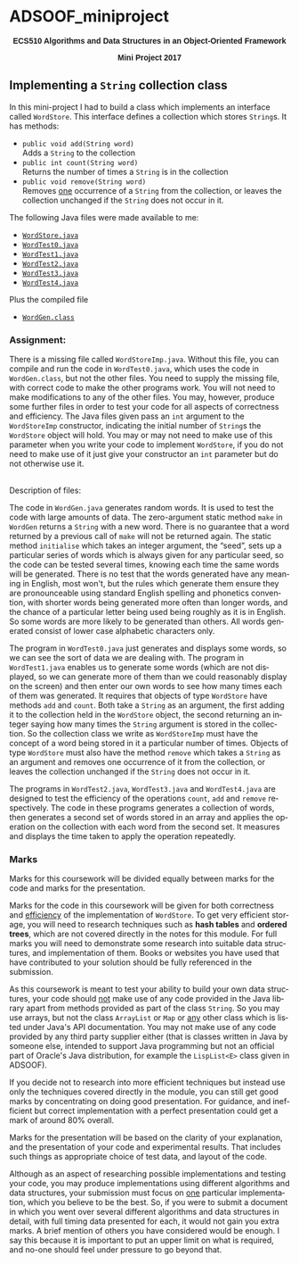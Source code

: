 # ADSOOF_miniproject

<body style="" lang="EN-GB" link="blue" vlink="blue">
<p style="text-align: center;" align="center"><b><span
 style="font-family: Arial;">ECS510 Algorithms and Data Structures 
   in an Object-Oriented Framework</span></b>
<p style="text-align: center;" align="center"><b><span
 style="font-family: Arial;">Mini Project 2017</span></b>

<h2>Implementing a <code>String</code> collection class</h2>

<p>
In this mini-project I had to build a class which implements
an interface called <code>WordStore</code>. This interface defines a collection
which stores <code>String</code>s. It has methods:
<ul>
<li><code>public void add(String word)</code>
<br>
Adds a <code>String</code> to the collection
</br>
<li><code>public int count(String word)</code>
<br>
Returns the number of times a <code>String</code> is in the collection
</br>
<li><code>public void remove(String word)</code>
<br>
Removes <u>one</u> occurrence of a <code>String</code> from the
collection, or leaves the collection unchanged if the <code>String</code>
does not occur in it.
</br>
</ul>
</p>
<a name="givenfiles">
<p> 
The following Java files were made available to me:
<ul>
<li><code><a href = "http://qmplus.qmul.ac.uk/pluginfile.php/372668/mod_page/intro/WordStore.java">WordStore.java</a></code></li>
<li><code><a href = "http://qmplus.qmul.ac.uk/pluginfile.php/372668/mod_page/content/5/WordTest0.java">WordTest0.java</a></code></li>
<li><code><a href = "http://qmplus.qmul.ac.uk/pluginfile.php/372668/mod_page/content/5/WordTest1.java">WordTest1.java</a></code></li>
<li><code><a href = "http://qmplus.qmul.ac.uk/pluginfile.php/372668/mod_page/content/5/WordTest2.java">WordTest2.java</a></code></li>
<li><code><a href = "http://qmplus.qmul.ac.uk/pluginfile.php/372668/mod_page/content/5/WordTest3.java">WordTest3.java</a></code></li> 
<li><code><a href = "http://qmplus.qmul.ac.uk/pluginfile.php/372668/mod_page/content/5/WordTest4.java">WordTest4.java</a></code></li>
</ul>
Plus the compiled file
<ul>
<li><code><a href = "http://qmplus.qmul.ac.uk/pluginfile.php/372668/mod_page/content/5/WordGen.class">WordGen.class</a></code></li>
</ul>
</p>
</a>
<p>
<h3>Assignment:</h3>
There is a missing file called <code>WordStoreImp.java</code>. Without this 
file, you can compile and run the code in <code>WordTest0.java</code>, which 
uses the code in <code>WordGen.class</code>, but not the other files. You 
need to supply the missing file, with correct code to make the other programs 
work. You will not need to make modifications to any of the other files. You may, however,
produce some further files in order to test your code for all aspects of correctness and
efficiency.  The Java files given pass an <code>int</code> argument to the <code>WordStoreImp</code>
constructor, indicating the initial number of <Code>String</code>s the
<code>WordStore</code> object will hold. You may or may not need to make
use of this parameter when you write your code to implement 
<code>WordStore</code>, if you do not need to make use of it just give your
constructor an <code>int</code> parameter but do not otherwise use it.
</p></br>
Description of files: 
<p>
The code in <code>WordGen.java</code> generates random words.  It is used to test the code with large amounts of data.
The zero-argument static method <code>make</code> in <code>WordGen</code> returns a 
<code>String</code> with a new word. There is no guarantee that a word returned
by a previous call of <code>make</code> will not be 
returned again. The static method <code>initialise</code> which takes an 
integer argument, the &#8220;seed&#8221;, sets up a particular series of words which is 
always given for any particular seed, so the code can be tested several times, 
knowing each time the same words will be generated. There is no test that the 
words generated have any meaning in English, most won't, but the rules which 
generate them ensure they are pronounceable using standard English spelling 
and phonetics convention, with shorter words being generated more often than 
longer words, and the chance of a particular letter being used being roughly 
as it is in English. So some words are more likely to be generated than others.
All words generated consist of lower case alphabetic characters only.
</p>
<p>
The program in <code>WordTest0.java</code> just generates and displays
some words, so we can see the sort of data we are dealing with.
The program in <code>WordTest1.java</code> enables us to generate some
words (which are not displayed, so we can generate more of them than we
could reasonably display on the screen) and then enter our own words to see 
how many times each of them was generated. It requires that objects of type 
<code>WordStore</code> have methods <code>add</code> and <code>count</code>. 
Both take a <code>String</code> as an argument, the first adding it to the 
collection held in the <code>WordStore</code> object, the second returning an 
integer saying how many times the <code>String</code> argument is stored in 
the collection. So the collection class we write as <code>WordStoreImp</code> 
must have the concept of a word being stored in it a particular number of times.
Objects of type <code>WordStore</code> must also have the method
<code>remove</code> which takes a <code>String</code> as an argument
and removes one occurrence of it from the collection, or leaves the
collection unchanged if the <code>String</code> does not occur in it.
</p>
<p>
The programs in <code>WordTest2.java</code>, <code>WordTest3.java</code>
and <code>WordTest4.java</code> are designed to test the efficiency of
the operations <code>count</code>, <code>add</code> and <code>remove</code>
respectively.  The code in these programs generates a collection of words, 
then generates a second set of words stored in an array and applies the 
operation on the collection with each word from the second set. It measures 
and displays the time taken to apply the operation repeatedly.  
</p>

<h3>Marks</h3>
<p>
Marks for this coursework will be divided equally between marks for the code and marks
for the presentation.  
</p>
<p>
Marks for the code in this coursework will be given for both correctness and
<u>efficiency</u> of the implementation of <code>WordStore</code>. 
To get very efficient storage, you will need to research techniques
such as <b>hash tables</b> and <b>ordered trees</b>, which are not covered directly
in the notes for this module. For full marks you will need to demonstrate
some research into suitable data structures, and implementation of them.
Books or websites you have used that have contributed to your solution should be
fully referenced in the submission.
</p>
<p>
As this coursework is meant to test your ability to build your own
data structures, your code should <u>not</u> make use of any code
provided in the Java library apart from methods provided as part of the
class <code>String</code>. So you may use arrays, but not the class
<code>ArrayList</code> or <code>Map</code> or <u>any</u> other class which
is listed under Java's API documentation. You may not make use of any
code provided by any third party supplier either (that is classes written
in Java by someone else, intended to support Java programming but
not an official part of Oracle's Java distribution, for example the
<code>LispList&lt;E&gt;</code> class given in ADSOOF).  
</p>
<p>
If you decide not to research into more efficient techniques but instead use only the
techniques covered directly in the module, you can still get good marks by concentrating
on doing good presentation.  For guidance, and inefficient but correct implementation 
with a perfect presentation could get a mark of around 80% overall.
<p>
Marks for the presentation will be based on the clarity of 
your explanation, and the presentation of your code and experimental results.
That includes such things as appropriate choice of test data, and layout of the code.
</p>
<p>
Although as an aspect of researching possible implementations and testing your code, you
may produce implementations using different algorithms and data structures, your 
submission must focus on <u>one</u> particular implementation, which you believe to be
the best.  So, if you were to submit a document in which you went over several
different algorithms and data structures in detail, with full timing data presented for
each, it would not gain you extra marks.  A brief mention of others you have considered
would be enough.  I say this because it is important to put an upper limit on what is
required, and no-one should feel under pressure to go beyond that.
</p>

</body>
</html>
